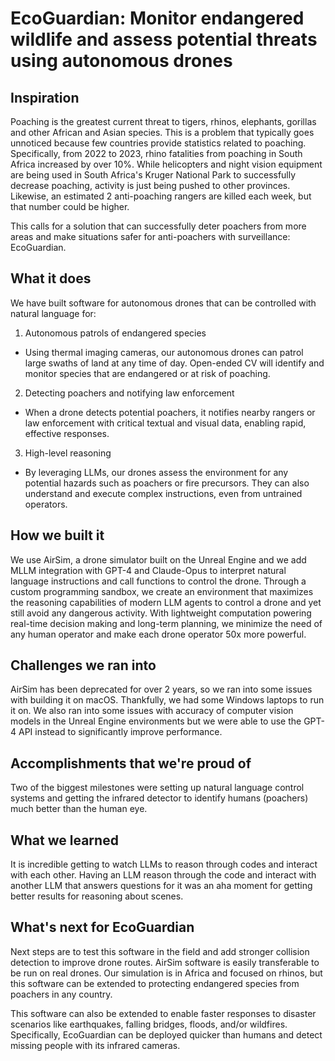 # EcoGuardian: Monitor endangered wildlife and assess potential threats using autonomous drones

## Inspiration

Poaching is the greatest current threat to tigers, rhinos, elephants, gorillas and other African and Asian species. This is a problem that typically goes unnoticed because few countries provide statistics related to poaching. Specifically, from 2022 to 2023, rhino fatalities from poaching in South Africa increased by over 10%. While helicopters and night vision equipment are being used in South Africa's Kruger National Park to successfully decrease poaching, activity is just being pushed to other provinces. Likewise, an estimated 2 anti-poaching rangers are killed each week, but that number could be higher.

This calls for a solution that can successfully deter poachers from more areas and make situations safer for anti-poachers with surveillance: EcoGuardian. 

## What it does

We have built software for autonomous drones that can be controlled with natural language for:

1. Autonomous patrols of endangered species
  - Using thermal imaging cameras, our autonomous drones can patrol large swaths of land at any time of day. Open-ended CV will identify and monitor species that are endangered or at risk of poaching.
2. Detecting poachers and notifying law enforcement
  - When a drone detects potential poachers, it notifies nearby rangers or law enforcement with critical textual and visual data, enabling rapid, effective responses.
3. High-level reasoning
  - By leveraging LLMs, our drones assess the environment for any potential hazards such as poachers or fire precursors. They can also understand and execute complex instructions, even from untrained operators.

## How we built it

We use AirSim, a drone simulator built on the Unreal Engine and we add MLLM integration with GPT-4 and Claude-Opus to interpret natural language instructions and call functions to control the drone. Through a custom programming sandbox, we create an environment that maximizes the reasoning capabilities of modern LLM agents to control a drone and yet still avoid any dangerous activity. With lightweight computation powering real-time decision making and long-term planning, we minimize the need of any human operator and make each drone operator 50x more powerful.

## Challenges we ran into

AirSim has been deprecated for over 2 years, so we ran into some issues with building it on macOS. Thankfully, we had some Windows laptops to run it on. We also ran into some issues with accuracy of computer vision models in the Unreal Engine environments but we were able to use the GPT-4 API instead to significantly improve performance.

## Accomplishments that we're proud of
Two of the biggest milestones were setting up natural language control systems and getting the infrared detector to identify humans (poachers) much better than the human eye.

## What we learned

It is incredible getting to watch LLMs to reason through codes and interact with each other. Having an LLM reason through the code and interact with another LLM that answers questions for it was an aha moment for getting better results for reasoning about scenes.

## What's next for EcoGuardian

Next steps are to test this software in the field and add stronger collision detection to improve drone routes. AirSim software is easily transferable to be run on real drones. Our simulation is in Africa and focused on rhinos, but this software can be extended to protecting endangered species from poachers in any country.

This software can also be extended to enable faster responses to disaster scenarios like earthquakes, falling bridges, floods, and/or wildfires. Specifically, EcoGuardian can be deployed quicker than humans and detect missing people with its infrared cameras.

